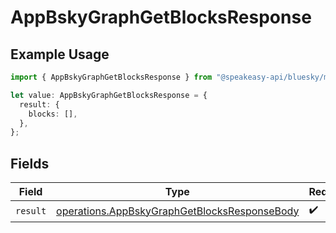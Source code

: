 # AppBskyGraphGetBlocksResponse

## Example Usage

```typescript
import { AppBskyGraphGetBlocksResponse } from "@speakeasy-api/bluesky/models/operations";

let value: AppBskyGraphGetBlocksResponse = {
  result: {
    blocks: [],
  },
};
```

## Fields

| Field                                                                                                        | Type                                                                                                         | Required                                                                                                     | Description                                                                                                  |
| ------------------------------------------------------------------------------------------------------------ | ------------------------------------------------------------------------------------------------------------ | ------------------------------------------------------------------------------------------------------------ | ------------------------------------------------------------------------------------------------------------ |
| `result`                                                                                                     | [operations.AppBskyGraphGetBlocksResponseBody](../../models/operations/appbskygraphgetblocksresponsebody.md) | :heavy_check_mark:                                                                                           | N/A                                                                                                          |